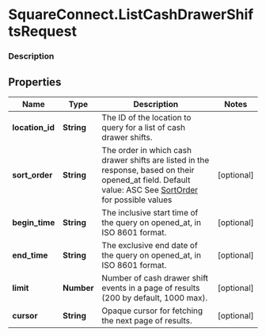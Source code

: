 # SquareConnect.ListCashDrawerShiftsRequest

### Description



## Properties
Name | Type | Description | Notes
------------ | ------------- | ------------- | -------------
**location_id** | **String** | The ID of the location to query for a list of cash drawer shifts. | 
**sort_order** | **String** | The order in which cash drawer shifts are listed in the response, based on their opened_at field. Default value: ASC See [SortOrder](#type-sortorder) for possible values | [optional] 
**begin_time** | **String** | The inclusive start time of the query on opened_at, in ISO 8601 format. | [optional] 
**end_time** | **String** | The exclusive end date of the query on opened_at, in ISO 8601 format. | [optional] 
**limit** | **Number** | Number of cash drawer shift events in a page of results (200 by default, 1000 max). | [optional] 
**cursor** | **String** | Opaque cursor for fetching the next page of results. | [optional] 


